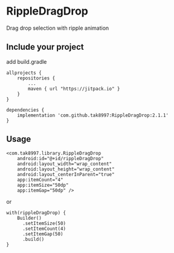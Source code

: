 # RippleDragDrop
Drag drop selection with ripple animation

## Include your project
add build.gradle
```
allprojects {
	repositories {
		...
		maven { url "https://jitpack.io" }
	}
}
```
```
dependencies {
	implementation 'com.github.tak8997:RippleDragDrop:2.1.1'
}
```

## Usage


	<com.tak8997.library.RippleDragDrop
		android:id="@+id/rippleDragDrop"
		android:layout_width="wrap_content"
		android:layout_height="wrap_content"
		android:layout_centerInParent="true"
		app:itemCount="4"
		app:itemSize="50dp"
		app:itemGap="50dp" />


or


	with(rippleDragDrop) {
		Builder()
	   	  .setItemSize(50)
		  .setItemCount(4)
		  .setItemGap(50)
		  .build()	
	}

